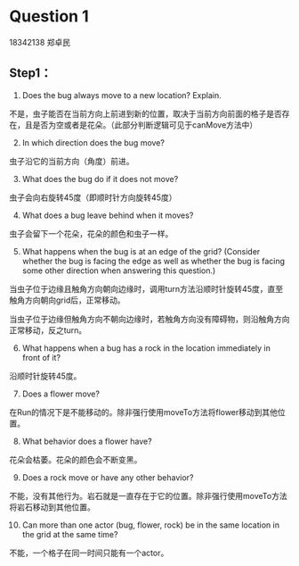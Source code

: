 # Question 1

18342138 郑卓民

## Step1：

1. Does the bug always move to a new location? Explain.

不是，虫子能否在当前方向上前进到新的位置，取决于当前方向前面的格子是否存在，且是否为空或者是花朵。（此部分判断逻辑可见于canMove方法中）

2. In which direction does the bug move?

虫子沿它的当前方向（角度）前进。

3. What does the bug do if it does not move?

虫子会向右旋转45度（即顺时针方向旋转45度）

4. What does a bug leave behind when it moves?

虫子会留下一个花朵，花朵的颜色和虫子一样。

5. What happens when the bug is at an edge of the grid? (Consider whether the bug is facing the edge as well as whether the bug is facing some other direction when answering this question.)

当虫子位于边缘且触角方向朝向边缘时，调用turn方法沿顺时针旋转45度，直至触角方向朝向grid后，正常移动。

当虫子位于边缘但触角方向不朝向边缘时，若触角方向没有障碍物，则沿触角方向正常移动，反之turn。

6. What happens when a bug has a rock in the location immediately in front of it?

沿顺时针旋转45度。

7. Does a flower move?

在Run的情况下是不能移动的。除非强行使用moveTo方法将flower移动到其他位置。

8. What behavior does a flower have?

花朵会枯萎。花朵的颜色会不断变黑。

9. Does a rock move or have any other behavior?

不能，没有其他行为。岩石就是一直存在于它的位置。除非强行使用moveTo方法将岩石移动到其他位置。

10. Can more than one actor (bug, flower, rock) be in the same location in the grid at the same time?

不能，一个格子在同一时间只能有一个actor。